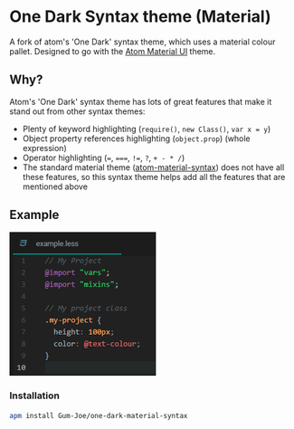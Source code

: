 # One Dark Syntax theme (Material)
A fork of atom's 'One Dark' syntax theme, which uses a material colour pallet.  Designed to go with the [Atom Material UI](https://atom.io/themes/atom-material-ui) theme.

## Why?
Atom's 'One Dark' syntax theme has lots of great features that make it stand out from other syntax themes:
- Plenty of keyword highlighting (`require()`, `new Class()`, `var x = y`)
- Object property references highlighting (`object.prop`) (whole expression)
- Operator highlighting (`=`, `===`, `!=`, `?`, `+ - * /`)
- The standard material theme ([atom-material-syntax](https://atom.io/themes/atom-material-syntax)) does not have all these features, so this syntax theme helps add all the features that are mentioned above

## Example

![one-dark-syntax](https://raw.githubusercontent.com/Gum-Joe/one-dark-material-syntax/master/example/example.png)

### Installation
```bash
apm install Gum-Joe/one-dark-material-syntax
```
